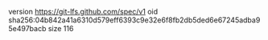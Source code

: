 version https://git-lfs.github.com/spec/v1
oid sha256:04b842a41a6310d579eff6393c9e32e6f8fb2db5ded6e67245adba95e497bacb
size 116
